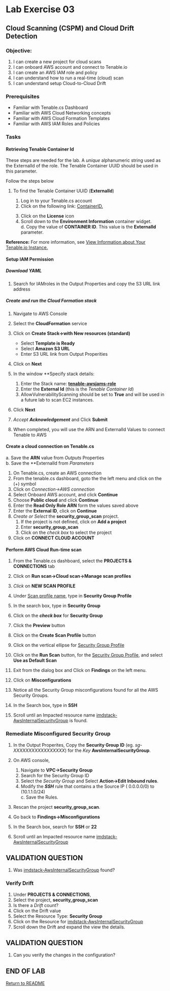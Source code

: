 # Lab Exercise 03

## Cloud Scanning (CSPM) and Cloud Drift Detection

### Objective:

1.  I can create a new project for cloud scans
1.  I can onboard AWS account and connect to Tenable.io 
1.  I can create an AWS IAM role and policy
1.  I can understand how to run a real-time (cloud) scan
1.  I can understand setup Cloud-to-Cloud Drift
<!--
1.  I can understand how to scan a Terraform scan
1.  I can understand how to Code-to-Cloud Drift detection
-->
### Prerequisites
- Familiar with Tenable.cs Dashboard 
- Familiar with AWS Cloud Networking concepts
- Familiar with AWS Cloud Formation Templates
- Familiar with AWS IAM Roles and Policies

### Tasks

#### Retrieving Tenable Container Id
These steps are needed for the lab. A *unique* alphanumeric string used as the ExternalId of the role.   The Tenable Container UUID should be used in this parameter.

Follow the steps below

1.  To find the Tenable Container UUID (**ExternalId**)

    1.  Log in to your Tenable.cs account
    1.  Click on the following link: <a href="https://cloud.tenable.com/tio/app.html#/settings/" target="_blank" rel="nofollow noopener noreferrer">ContainerID.</a>  <p>
    1.  Click on the **License** icon
    1.  Scroll down to the **Environment Information** container widget.    
  d.  Copy the value of **CONTAINER ID**.   This value is the  **ExternalId** parameter.   

**Reference:** For more information, see <a href="https://docs.tenable.com/tenableio/Content/Platform/Settings/License/ViewLicenseInformation.htm" target="_blank" rel="nofollow noopener noreferrer"> View Information about Your Tenable.io Instance. </a>

#### Setup IAM Permission
##### Download YAML 
1.  Search for IAMroles in the Output Properties and copy the S3 URL link address

##### Create and run the Cloud Formation stack

1.  Navigate to AWS Console
1.  Select the **CloudFormation** service
1.  Click on **Create Stack->with New resources (standard)**
	  - Select **Template is Ready** 
    - Select **Amazon S3 URL**
    - Enter S3 URL link from Output Properities
1.	Click on **Next**
1.  In the window **Specify stack details:  
    1.  Enter the Stack name:  <u>**tenable-awsjams-role**</u>
    1.  Enter the **External Id** (this is the *Tenable Container Id*)
    1.  AllowVulnerabilityScanning should be set to **True** and will be used in a future lab to scan EC2 instances.
1.  Click **Next**
1.  *Accept* ***Acknowledgement*** and Click **Submit**

    
1.  When completed, you will use the ARN and ExternalId Values to connect Tenable to AWS  

#### Create a cloud connection on Tenable.cs

  a.  Save the **ARN** value from *Outputs* Properties  
  b.  Save the **ExternalId from *Parameters*</p><p>

1.  On Tenable.cs, create an AWS connection
1.  From the tenable.cs dashboard, goto the the left menu and click on the (+) symbol
1.  Click on *Connection->AWS connection*
1.  Select Onboard AWS account, and click **Continue**
1.  Choose **Public cloud** and click **Continue**
1.  Enter the **Read Only Role ARN** form the values saved above
1.  Enter the **External ID**, click on **Continue**
1.  *Create or Select* the **security_group_scan** project.  
    1.  If the project is not defined, click on **Add a project**
    1.  Enter **security_group_scan**  
    1.  Click on the *check box* to select the project
1.  Click on **CONNECT CLOUD ACCOUNT**

#### Perform AWS Cloud Run-time scan
1.  From the Tenable.cs dashboard, select the **PROJECTS & CONNECTIONS** tab
1.  Click on **Run scan->Cloud scan->Manage scan profiles**
1.  *Click* on **NEW SCAN PROFILE**
1.  Under <u>Scan profile name</u>, type in **Security Group Profile**
1.  In the search box, type in **Security Group**
1.  Click on the ***check box*** for **Security Group**
1.  Click the **Preview** button
1.  Click on the **Create Scan Profile** button
1.  Click on the vertical ellipse for <u>Security Group Profile</u> 
1.  Click on the **Run Scan** button, for the <u>Security Group Profile</u>, and select **Use as Default Scan**

1.  Exit from the dialog box and Click on **Findings** on the left menu.
1.  Click on **Misconfigurations**
1.  Notice all the Security Group misconfigurations found for all the AWS Security Groups.
1.  In the Search box, type in **SSH**
1.  Scroll until an Impacted resource name <u>imdstack-AwsInternalSecurityGroup</u> is found.

### Remediate Misconfigured Security Group
1. In the Output Properites, Copy the **Security Group ID** (eg.  *sg-XXXXXXXXXXXXXXXXX*) for the *Key* **AwsInternalSecurityGroup**.
1.  On AWS console, 
    1.  Navigate to **VPC->Security Group**
    1.  Search for the Security Group ID 
    1.  Select the *Security Group* and Select **Action->Edit Inbound rules**.  
    1.    Modify the ***SSH*** rule that contains  a the Source IP ( 0.0.0.0/0) to (10.1.1.0/24)  
  c.  Save the Rules.

1.  Rescan the project **security_group_scan**.
1.  Go back to **Findings->Misconfigurations**
1.  In the Search box, search for **SSH** or **22**
1.  Scroll until an Impacted resource name <u>imdstack-AwsInternalSecurityGroup</u>

## VALIDATION QUESTION

1.  Was <u>imdstack-AwsInternalSecurityGroup</u> found?

### Verify Drift

1.  Under **PROJECTS & CONNECTIONS**,
1.  Select the project, **security_group_scan**
1.  Is there a *Drift* count?  
1.  Click on the Drift value
1.  Select the Resource Type: **Security Group**
1.  Click on the Resource for <u>imdstack-AwsInternalSecurityGroup</u>
1.  Scroll down the Drift and expand the view the details.


## VALIDATION QUESTION
1.  Can you verify the changes in the configuration?

## END OF LAB

[Return to README](https://github.com/rickdevera/tenable_immersion_day/blob/main/README.md)